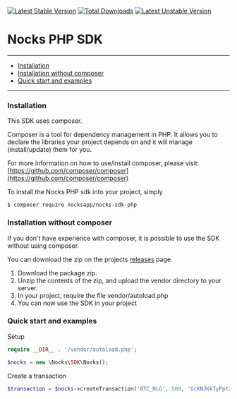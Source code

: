 [![Latest Stable Version](https://poser.pugx.org/nocksapp/nocks-sdk-php/v/stable)](https://packagist.org/packages/nocksapp/nocks-sdk-php)
[![Total Downloads](https://poser.pugx.org/nocksapp/nocks-sdk-php/downloads)](https://packagist.org/packages/nocksapp/nocks-sdk-php)
[![Latest Unstable Version](https://poser.pugx.org/nocksapp/nocks-sdk-php/v/unstable)](https://packagist.org/packages/nocksapp/nocks-sdk-php)

# Nocks PHP SDK

---

- [Installation](#installation)
- [Installation without composer](#installation-without-composer)
- [Quick start and examples](#quick-start-and-examples)

---

### Installation

This SDK uses composer.

Composer is a tool for dependency management in PHP. It allows you to declare the libraries your project depends on and it will manage (install/update) them for you.

For more information on how to use/install composer, please visit: [https://github.com/composer/composer](https://github.com/composer/composer)

To install the Nocks PHP sdk into your project, simply

```
$ composer require nocksapp/nocks-sdk-php
```

### Installation without composer

If you don't have experience with composer, it is possible to use the SDK without using composer.

You can download the zip on the projects [releases](https://github.com/nocksapp/nocks-sdk-php/releases) page.

1. Download the package zip.
2. Unzip the contents of the zip, and upload the vendor directory to your server.
3. In your project, require the file vendor/autoload.php
4. You can now use the SDK in your project

### Quick start and examples

Setup

```php
require __DIR__ . '/vendor/autoload.php';

$nocks = new \Nocks\SDK\Nocks();
```

Create a transaction

```php
$transaction = $nocks->createTransaction('BTC_NLG', 500, 'GcKNJKkTyPpt25LYkPjTCb5Sw6VvRbWds9');
```